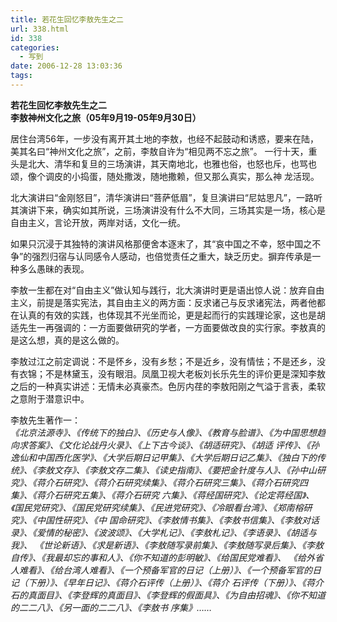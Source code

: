 ```yaml
---
title: 若花生回忆李敖先生之二
url: 338.html
id: 338
categories:
  - 写到
date: 2006-12-28 13:03:36
tags:
---
```


**若花生回忆李敖先生之二  
李敖神州文化之旅（05年9月19-05年9月30日）**

  
居住台湾56年，一步没有离开其土地的李敖，也经不起鼓动和诱惑，要来在陆，美其名曰“神州文化之旅”，之前，李敖自许为“相见两不忘之旅”。 一行十天，重头是北大、清华和复旦的三场演讲，其天南地北，也雅也俗，也怒也斥，也骂也颂，像个调皮的小捣蛋，随处撒泼，随地撒赖，但又那么真实，那么神 龙活现。  
  
北大演讲曰“金刚怒目”，清华演讲曰“菩萨低眉”，复旦演讲曰“尼姑思凡”，一路听其演讲下来，确实如其所说，三场演讲没有什么不大同，三场其实是一场，核心是自由主义，言论开放，两岸对话，文化一统。  
  
如果只沉浸于其独特的演讲风格那便舍本逐末了，其“哀中国之不幸，怒中国之不争”的强烈归宿与认同感令人感动，也倍觉责任之重大，缺乏历史。摒弃传承是一种多么愚昧的表现。  
  
李敖一生都在对“自由主义”做认知与践行，北大演讲时更是语出惊人说：放弃自由主义，前提是落实宪法，其自由主义的两方面：反求诸己与反求诸宪法，两者他都 在认真的有效的实践，也体现其不光坐而论，更是起而行的实践理论家，这也是胡适先生一再强调的：一方面要做研究的学者，一方面要做改良的实行家。李敖真的 是这么想，真的是这么做的。  
  
李敖过江之前定调说：不是怀乡，没有乡愁；不是近乡，没有情怯；不是还乡，没有衣锦；不是林黛玉，没有眼泪。凤凰卫视大老板刘长乐先生的评价更是深知李敖之后的一种真实讲述：无情未必真豪杰。色厉内荏的李敖阳刚之气溢于言表，柔软之意附于潜意识中。  
  
  
李敖先生著作一：  
_《北京法源寺》、《传统下的独白》、《历史与人像》、《教育与脸谱》、《为中国思想趋向求答案》、《文化论战丹火录》、《上下古今谈》、《胡适研究》、《胡适 评传》、《孙逸仙和中国西化医学》、《大学后期日记甲集》、《大学后期日记乙集》、《独白下的传统》、《李敖文存》、《李敖文存二集》、《读史指南》、《要把金针度与人》、《孙中山研究》、《蒋介石研究》、《蒋介石研究续集》、《蒋介石研究三集》、《蒋介石研究四集》、《蒋介石研究五集》、《蒋介石研究 六集》、《蒋经国研究》、《论定蒋经国》、《国民党研究》、《国民党研究续集》、《民进党研究》、《冷眼看台湾》、《郑南榕研究》、《中国性研究》、《中 国命研究》、《李敖情书集》、《李敖书信集》、《李敖对话录》、《爱情的秘密》、《波波颂》、《大学札记》、《李敖札记》、《李语录》、《胡适与我》、 《世论新语》、《求是新语》、《李敖随写录前集》、《李敖随写录后集》、《李敖自传》、《我最却忘的事和人》、《你不知道的彭明敏》、《给国民党难看》、 《给外省人难看》、《给台湾人难看》、《一个预备军官的日记（上册）》、《一个预备军官的日记（下册）》、《早年日记》、《蒋介石评传（上册）》、《蒋介 石评传（下册）》、《蒋介石的真面目》、《李登辉的真面目》、《李登辉的假面具》、《为自由招魂》、《你不知道的二二八》、《另一面的二二八》、《李敖书 序集》……_